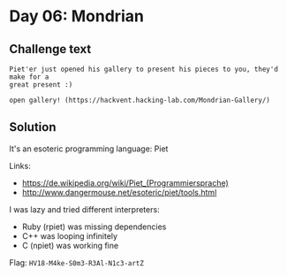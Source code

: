 # Day 06: Mondrian

## Challenge text

```
Piet'er just opened his gallery to present his pieces to you, they'd make for a
great present :)

open gallery! (https://hackvent.hacking-lab.com/Mondrian-Gallery/)
```

## Solution

It's an esoteric programming language: Piet

Links:

- https://de.wikipedia.org/wiki/Piet_(Programmiersprache)
- http://www.dangermouse.net/esoteric/piet/tools.html

I was lazy and tried different interpreters:

- Ruby (rpiet) was missing dependencies
- C++ was looping infinitely
- C (npiet) was working fine

Flag: `HV18-M4ke-S0m3-R3Al-N1c3-artZ`
